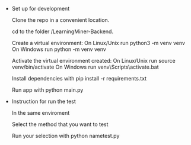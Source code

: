 - Set up for development

    Clone the repo in a convenient location.

    cd to the folder /LearningMiner-Backend.

    Create a virtual environment: On Linux/Unix run python3 -m venv venv On Windows run python -m venv venv

    Activate the virtual environment created: On Linux/Unix run source venv/bin/activate On Windows run venv\Scripts\activate.bat

    Install dependencies with pip install -r requirements.txt

    Run app with python main.py

- Instruction for run the test
    
   In the same enviroment 
  
   Select the method that you want to test
   
   Run your selection with python nametest.py


